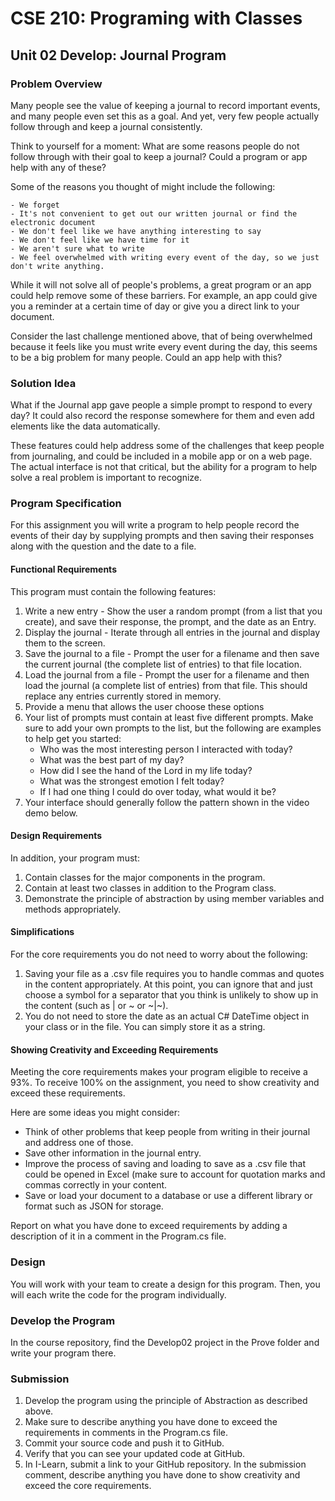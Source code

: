 # CSE 210: Programing with Classes

## Unit 02 Develop: Journal Program
### Problem Overview
Many people see the value of keeping a journal to record important events, and many people even set this as a goal. And yet, very few people actually follow through and keep a journal consistently.

Think to yourself for a moment: What are some reasons people do not follow through with their goal to keep a journal? Could a program or app help with any of these?

Some of the reasons you thought of might include the following:

    - We forget
    - It's not convenient to get out our written journal or find the electronic document
    - We don't feel like we have anything interesting to say
    - We don't feel like we have time for it
    - We aren't sure what to write
    - We feel overwhelmed with writing every event of the day, so we just don't write anything.

While it will not solve all of people's problems, a great program or an app could help remove some of these barriers. For example, an app could give you a reminder at a certain time of day or give you a direct link to your document.

Consider the last challenge mentioned above, that of being overwhelmed because it feels like you must write every event during the day, this seems to be a big problem for many people. Could an app help with this?

### Solution Idea
What if the Journal app gave people a simple prompt to respond to every day? It could also record the response somewhere for them and even add elements like the data automatically.

These features could help address some of the challenges that keep people from journaling, and could be included in a mobile app or on a web page. The actual interface is not that critical, but the ability for a program to help solve a real problem is important to recognize.

### Program Specification
For this assignment you will write a program to help people record the events of their day by supplying prompts and then saving their responses along with the question and the date to a file.

#### Functional Requirements
This program must contain the following features:

1. Write a new entry - Show the user a random prompt (from a list that you create), and save their response, the prompt, and the date as an Entry.
2. Display the journal - Iterate through all entries in the journal and display them to the screen.
3. Save the journal to a file - Prompt the user for a filename and then save the current journal (the complete list of entries) to that file location.
4. Load the journal from a file - Prompt the user for a filename and then load the journal (a complete list of entries) from that file. This should replace any entries currently stored in memory.
5. Provide a menu that allows the user choose these options
6. Your list of prompts must contain at least five different prompts. Make sure to add your own prompts to the list, but the following are examples to help get you started:
   - Who was the most interesting person I interacted with today?
   - What was the best part of my day?
   - How did I see the hand of the Lord in my life today?
   - What was the strongest emotion I felt today?
   - If I had one thing I could do over today, what would it be?
7. Your interface should generally follow the pattern shown in the video demo below.

#### Design Requirements
In addition, your program must:

1. Contain classes for the major components in the program.
2. Contain at least two classes in addition to the Program class.
3. Demonstrate the principle of abstraction by using member variables and methods appropriately.

#### Simplifications
For the core requirements you do not need to worry about the following:

1. Saving your file as a .csv file requires you to handle commas and quotes in the content appropriately. At this point, you can ignore that and just choose a symbol for a separator that you think is unlikely to show up in the content (such as | or ~ or ~|~).
2. You do not need to store the date as an actual C# DateTime object in your class or in the file. You can simply store it as a string.

#### Showing Creativity and Exceeding Requirements
Meeting the core requirements makes your program eligible to receive a 93%. To receive 100% on the assignment, you need to show creativity and exceed these requirements.

Here are some ideas you might consider:

- Think of other problems that keep people from writing in their journal and address one of those.
- Save other information in the journal entry.
- Improve the process of saving and loading to save as a .csv file that could be opened in Excel (make sure to account for quotation marks and commas correctly in your content.
- Save or load your document to a database or use a different library or format such as JSON for storage.

Report on what you have done to exceed requirements by adding a description of it in a comment in the Program.cs file.

### Design
You will work with your team to create a design for this program. Then, you will each write the code for the program individually.

### Develop the Program
In the course repository, find the Develop02 project in the Prove folder and write your program there.

### Submission
1. Develop the program using the principle of Abstraction as described above.
2. Make sure to describe anything you have done to exceed the requirements in comments in the Program.cs file.
3. Commit your source code and push it to GitHub.
4. Verify that you can see your updated code at GitHub.
5. In I-Learn, submit a link to your GitHub repository. In the submission comment, describe anything you have done to show creativity and exceed the core requirements.